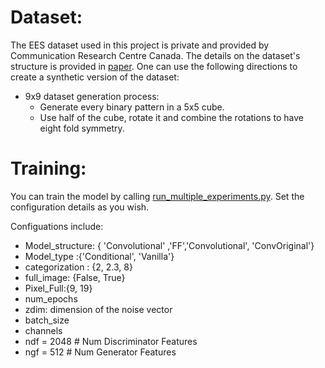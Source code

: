 # Dataset:
The EES dataset used in this project is private and provided by Communication Research Centre Canada. The details on the dataset's structure is provided in [paper](http://dx.doi.org/10.1007/s00521-020-05656-2). One can use the following directions to create a synthetic version of the dataset:
* 9x9 dataset generation process:
  * Generate every binary pattern in a 5x5 cube. 
  * Use half of the cube, rotate it and combine the rotations to have eight fold symmetry.
# Training:
You can train the model by calling [run_multiple_experiments.py](https://github.com/sanazMj/Thesis_projects/blob/main/Chapter_1/Codes/EES%20experiments/run_multiple_experiments.py). Set the configuration details as you wish. 

Configuations include:
* Model_structure: { 'Convolutional' ,'FF','Convolutional', 'ConvOriginal'}
* Model_type :{'Conditional', 'Vanilla'}
* categorization : {2, 2.3, 8}
* full_image: {False, True} 
* Pixel_Full:{9, 19}
* num_epochs
* zdim: dimension of the noise vector
* batch_size
* channels
*  ndf = 2048 # Num Discriminator Features
*  ngf = 512 # Num Generator Features
